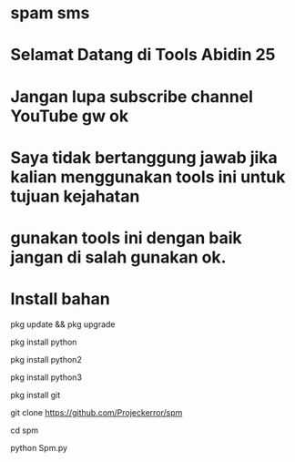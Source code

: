# spam sms
# Selamat Datang di Tools Abidin 25 
# Jangan lupa subscribe channel YouTube gw ok
# Saya tidak bertanggung jawab jika kalian menggunakan tools ini untuk tujuan kejahatan 
# gunakan tools ini dengan baik jangan di salah gunakan ok. 
# Install bahan 
pkg update && pkg upgrade

pkg install python

pkg install python2

pkg install python3

pkg install git

git clone https://github.com/Projeckerror/spm

cd spm

python Spm.py
